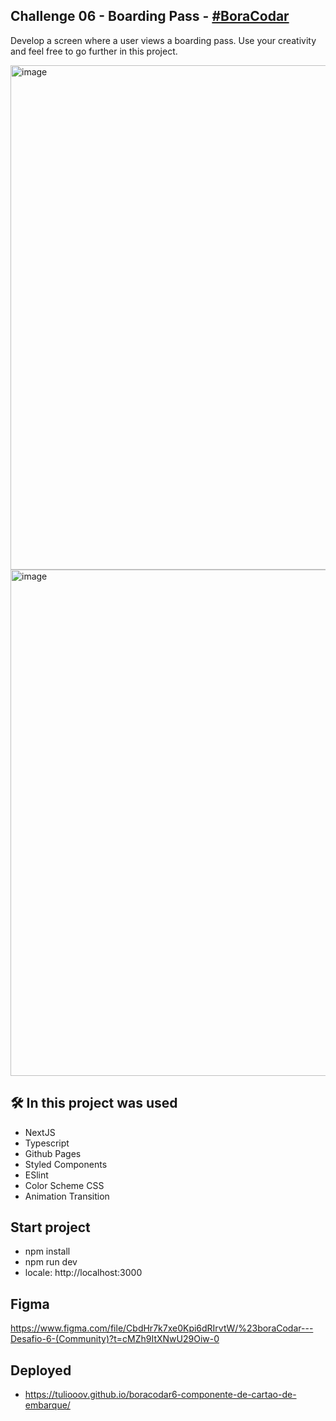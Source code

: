 
## Challenge 06 - Boarding Pass - <a href="https://www.rocketseat.com.br/boracodar/desafios-anteriores/um-cartao-de-embarque-desafio-06">#BoraCodar</a>
Develop a screen where a user views a boarding pass. Use your creativity and feel free to go further in this project.

<img width="807" alt="image" src="https://user-images.githubusercontent.com/28486303/218342499-6941f69f-a6ee-4156-b977-5dd90f018efb.png">
<img width="810" alt="image" src="https://user-images.githubusercontent.com/28486303/218342556-3b335cbe-31bc-4591-9ecb-941d36aad49e.png">

## 🛠️ In this project was used
- NextJS
- Typescript
- Github Pages
- Styled Components
- ESlint
- Color Scheme CSS
- Animation Transition

## Start project

- npm install
- npm run dev
- locale: http://localhost:3000

## Figma
https://www.figma.com/file/CbdHr7k7xe0Kpi6dRIrvtW/%23boraCodar---Desafio-6-(Community)?t=cMZh9ItXNwU29Oiw-0

## Deployed
- https://tuliooov.github.io/boracodar6-componente-de-cartao-de-embarque/
